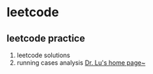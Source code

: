 # leetcode
## leetcode practice
1. leetcode solutions
2. running cases analysis
[Dr. Lu's home page~](https://sites.google.com/a/ncsu.edu/ninglu/home)
